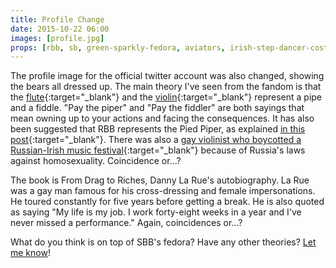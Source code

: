 ```yaml
---
title: Profile Change
date: 2015-10-22 06:00
images: [profile.jpg]
props: [rbb, sb, green-sparkly-fedora, aviators, irish-step-dancer-costume, bondage-gear, blue-sticker, green-sticker, violin, irish-flute, earrings, freddie-mustache, book, danny-la-rue]
---
```

The profile image for the official twitter account was also changed, showing the bears all dressed up. The main theory I've seen from the fandom is that the [flute]({{site.baseurl}}props/irish-flute){:target="_blank"} and the [violin]({{site.baseurl}}props/violin){:target="_blank"} represent a pipe and a fiddle. "Pay the piper" and "Pay the fiddler" are both sayings that mean owning up to your actions and facing the consequences. It has also been suggested that RBB represents the Pied Piper, as explained [in this post](http://saracha33.tumblr.com/post/131701279447/what-is-on-rbbs-hat-theres-a-green-thing){:target="_blank"}. There was also a [gay violinist who boycotted a Russian-Irish music festival](http://www.independent.ie/irish-news/gay-rte-violinist-boycotts-moscow-music-festival-29529670.html){:target="_blank"} because of Russia's laws against homosexuality. Coincidence or...?

The book is From Drag to Riches, Danny La Rue's autobiography. La Rue was a gay man famous for his cross-dressing and female impersonations. He toured constantly for five years before getting a break. He is also quoted as saying "My life is my job. I work forty-eight weeks in a year and I've never missed a performance." Again, coincidences or...?

What do you think is on top of SBB's fedora? Have any other theories? [Let me know]({{site.baseurl}}contribute)!
